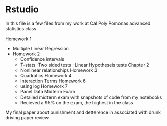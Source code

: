 # Rstudio
In this file is a few files from my work at Cal Poly Pomonas advanced statistics class.

Homework 1
- Multiple Linear Regression
- Homework 2
  - Confidence intervals
  - T-stats
  -Two sided tests
  -Linear Hypotheseis tests
  Chapter 2 
  - Nonlinear relationships
  Homework 3
  - Quadratics
  Homework 4
  - Interaction Terms
  Homework 6
  - using log
  Homework 7 
  - Panel Data
  Midterm Exam
  - Detailed midterm exam with snapshots of code from my notebooks
  - Recieved a 95% on the exam, the highest in the class

My final paper about punishment and detterence in associated with drunk driving paper review
  
